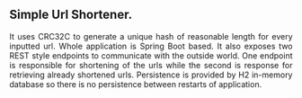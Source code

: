 <!DOCTYPE html>
<style>
div{
  text-align: justify;
}
</style>
<html>

<h2>Simple Url Shortener.</h2> 
<div>
It uses CRC32C to generate a unique hash of reasonable length for every inputted url. Whole application is Spring Boot based. It also exposes two REST style endpoints to communicate with the outside world. One endpoint is responsible for shortening of the urls while the second is response for retrieving already shortened urls. Persistence is provided by H2 in-memory database so there is no persistence between restarts of application.
 </div>
</html>


</html>
